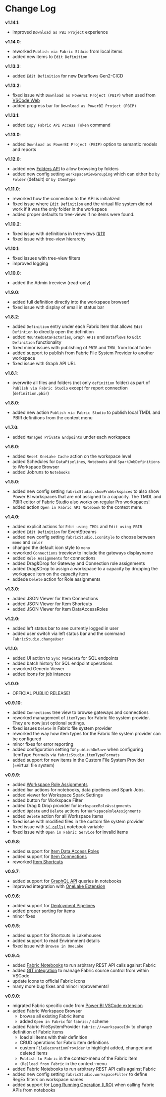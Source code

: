 # Change Log

**v1.14.1**:
- improved `Download as PBI Project` experience

**v1.14.0**:
- reworked `Publish via Fabric Stduio` from local items
- added new items to `Edit Definition`

**v1.13.3**:
- added `Edit Definition` for new Dataflows Gen2-CICD

**v1.13.2**:
- fixed issue with `Download as PowerBI Project (PBIP)` when used from [VSCode Web](https://vscode.dev)
- added progress bar for `Download as PowerBI Project (PBIP)`

**v1.13.1**:
- added `Copy Fabric API Access Token` command

**v1.13.0**:
- added `Download as PowerBI Project (PBIP)` option to semantic models and reports

**v1.12.0**:
- added new [Folders API](https://learn.microsoft.com/en-us/rest/api/fabric/core/folders) to allow browsing by folders
- added new config setting `workspaceViewGrouping` which can either be `by Folder` (default) or `by ItemType`

**v1.11.0**:
- reworked how the connection to the API is initialized
- fixed issue where `Edit Definition` and the virtual file system did not work if it was the only folder in the workspace
- added proper defaults to tree-views if no items were found.

**v1.10.2**:
- fixed issue with definitions in tree-views ([#11](/../../issues/11))
- fixed issue with tree-view hierarchy

**v1.10.1**:
- fixed issues with tree-view filters
- improved logging

**v1.10.0**:
- added the Admin treeview (read-only)

**v1.9.0**:
- added full definition directly into the workspace browser!
- fixed issue with display of email in status bar

**v1.8.2**:
- added `Definition` entry under each Fabric Item that allows `Edit Defintion` to directly open the definition
- added `MountedDataFactories`, `Graph APIs` and `Dataflows` to `Edit Definition` functionality
- fixed minor issues with publishing of `PBIR` and `TMDL` from local folder
- added support to publish from Fabric File System Provider to another workspace
- fixed issue with Graph API URL

**v1.8.1**:
- overwrite all files and folders (not only `definition` folder) as part of `Publish via Fabric Studio` except for report connection (`definition.pbir`)

**v1.8.0**:
- added new action `Publish via Fabric Studio` to publish local TMDL and PBIR definitions from the context menu

**v1.7.0**:
- added `Managed Private Endpoints` under each workspace

**v1.6.0**:
- added `Reset OneLake Cache` action on the workspace level
- added Schedules for `DataPipelines`, `Notebooks` and `SparkJobDefinitions` to Workspace Browser
- added Jobruns to `Notebooks`

**v1.5.0**:
- added new config setting `fabricStudio.showProWorkspaces` to also show Power BI workspaces that are not assigned to a capacity.
  The TMDL and PBIR editor of Fabric Studio also works on regular Pro workspaces!
- added action `Open in Fabric API Notebook` to the context menu

**v1.4.0**:
- added explicit actions for `Edit using TMDL` and `Edit using PBIR`
- added `Edit Definition` for EventStreams
- added new config setting `fabricStudio.iconStyle` to choose between `mono` and `color`
- changed the default icon style to `mono`
- reworked `Connections` treeview to include the gateways displayname
- added `Role Assignments` for connections
- added Drag&Drop for Gateway and Connection role assignments
- added Drag&Drop to assign a workspace to a capacity by dropping the workspace item on the capacity item
- addede `Delete` action for Role assignments

**v1.3.0**:
- added JSON Viewer for Item Connections
- added JSON Viewer for Item Shortcuts
- added JSON Viewer for Item DataAccessRoles

**v1.2.0**:
- added left status bar to see currently logged in user
- added user switch via left status bar and the command `FabricStudio.changeUser`

**v1.1.0**:
- added UI action to `Sync Metadata` for SQL endpoints
- added batch history for SQL endpoint operations
- reworked Generic Viewer
- added icons for job intances

**v1.0.0**:
- OFFICIAL PUBLIC RELEASE!

**v0.9.10**:
- added `Connections` tree view to browse gateways and connections
- reworked management of `itemTypes` for Fabric file system provider. They are now just optional settings.
- fixed issues `Delete` in Fabric file system provider
- reworked the way how item types for the Fabric file system provider can be configured
- minor fixes for error reporting
- added configuration setting for `publishOnSave` when configuring ItemType Formats via `fabricStudio.itemTypeFormats`
- added support for new items in the Custom File System Provider (=virtual file system)

**v0.9.9**:
- added [Workspace Role Assignments](https://learn.microsoft.com/en-us/rest/api/fabric/core/workspaces/list-workspace-role-assignments?tabs=HTTP)
- added `Run` actions for notebooks, data pipelines and Spark Jobs.
- added viewer for Workspace Spark Settings
- added button for Workspace Filter
- added Drag & Drop provider for `WorkspaceRoleAssignments`
- added `Update` and `Delete` actions for `WorkspaceRoleAssignments`
- added `Delete` action for all Workspace Items
- fixed issue with modified files in the custom file system provider
- fixed issue with [`$(_cells)`](./README.md/#notebooks) notebook variable
- fixed issue with `Open in Fabric Service` for invalid items

**v0.9.8**:
- added support for [Item Data Access Roles](https://learn.microsoft.com/en-us/rest/api/fabric/core/onelake-data-access-security/list-data-access-roles?tabs=HTTP)
- added support for [Item Connections](https://learn.microsoft.com/en-us/rest/api/fabric/core/items/list-item-connections?tabs=HTTP)
- reworked [Item Shortcuts](https://learn.microsoft.com/en-us/rest/api/fabric/core/onelake-shortcuts/list-shortcuts?tabs=HTTP)

**v0.9.7**:
- added support for [GraphQL API](https://learn.microsoft.com/en-us/fabric/data-engineering/api-graphql-overview) queries in notebooks
- improved integration with [OneLake Extension](https://marketplace.visualstudio.com/items?itemName=GerhardBrueckl.onelake-vscode)

**v0.9.6**:
- added support for [Deployment Pipelines](https://learn.microsoft.com/en-us/fabric/cicd/deployment-pipelines/intro-to-deployment-pipelines?tabs=new)
- added proper sorting for items
- minor fixes

**v0.9.5**:
- added support for Shortcuts in Lakehouses
- added support to read Environment details
- fixed issue with `Browse in OneLake`

**v0.9.4**:
- added [Fabric Notebooks](/README.md/#notebooks) to run arbitrary REST API calls against Fabric
- added [GIT integration](/README.md/#fabric-git-integration) to manage Fabric source control from within VSCode
- update icons to official Fabric icons
- many more bug fixes and minor improvements!

**v0.9.0**:
- migrated Fabric specific code from [Power BI VSCode extension](https://marketplace.visualstudio.com/items?itemName=GerhardBrueckl.powerbi-vscode)
- added Fabric Workspace Browser
  - browse all existing Fabric items
  - added `Open in Fabric` for `fabric:/` scheme
- added Fabric FileSystemProvider `fabric://<workspaceId>` to change definition of Fabric items
  - load all items with their definition
  - CRUD operations for Fabric item definitions
  - custom `FileDecorationProvider` to highlight added, changed and deleted items
  - `Publish to Fabric` in the context-menu of the Fabric Item
  - `(Re)load from Fabric` in the context-menu
- added Fabric Notebooks to run arbitrary REST API calls against Fabric
- added new config setting `fabricStudio.workspaceFilter` to define RegEx filters on workspace names
- added support for [Long Running Operation (LRO)](https://learn.microsoft.com/en-us/rest/api/fabric/articles/long-running-operation) when calling Fabric APIs from notebooks
